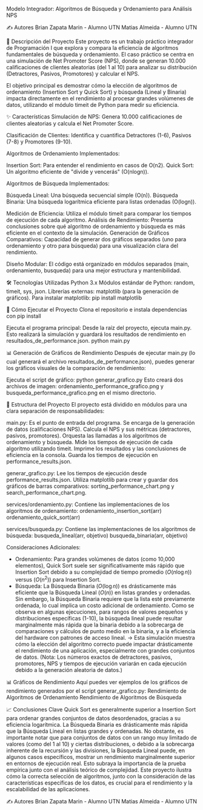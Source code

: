 Modelo Integrador: Algoritmos de Búsqueda y Ordenamiento para Análisis NPS

✍️ Autores
Brian Zapata Marin - Alumno UTN
Matias Almeida - Alumno UTN

📝 Descripción del Proyecto
Este proyecto es un trabajo práctico integrador de Programación I que explora y compara la eficiencia de algoritmos fundamentales de búsqueda y ordenamiento. El caso práctico se centra en una simulación de Net Promoter Score (NPS), donde se generan 10.000 calificaciones de clientes aleatorias (del 1 al 10) para analizar su distribución (Detractores, Pasivos, Promotores) y calcular el NPS.

El objetivo principal es demostrar cómo la elección de algoritmos de ordenamiento (Insertion Sort y Quick Sort) y búsqueda (Lineal y Binaria) impacta directamente en el rendimiento al procesar grandes volúmenes de datos, utilizando el módulo timeit de Python para medir su eficiencia.

✨ Características
Simulación de NPS: Genera 10.000 calificaciones de clientes aleatorias y calcula el Net Promoter Score.

Clasificación de Clientes: Identifica y cuantifica Detractores (1-6), Pasivos (7-8) y Promotores (9-10).

Algoritmos de Ordenamiento Implementados:

Insertion Sort: Para entender el rendimiento en casos de O(n2).
Quick Sort: Un algoritmo eficiente de "divide y vencerás" (O(nlogn)).

Algoritmos de Búsqueda Implementados:

Búsqueda Lineal: Una búsqueda secuencial simple (O(n)).
Búsqueda Binaria: Una búsqueda logarítmica eficiente para listas ordenadas (O(logn)).

Medición de Eficiencia: Utiliza el módulo timeit para comparar los tiempos de ejecución de cada algoritmo.
Análisis de Rendimiento: Presenta conclusiones sobre qué algoritmo de ordenamiento y búsqueda es más eficiente en el contexto de la simulación.
Generación de Gráficos Comparativos: Capacidad de generar dos gráficos separados (uno para ordenamiento y otro para búsqueda) para una visualización clara del rendimiento.

Diseño Modular: El código está organizado en módulos separados (main, ordenamiento, busqueda) para una mejor estructura y mantenibilidad.

🛠️ Tecnologías Utilizadas
Python 3.x
Módulos estándar de Python: random, timeit, sys, json.
Librerías externas: matplotlib (para la generación de gráficos).
Para instalar matplotlib: pip install matplotlib

🚀 Cómo Ejecutar el Proyecto
Clona el repositorio e instala dependencias con pip install

Ejecuta el programa principal:
Desde la raíz del proyecto, ejecuta main.py. Esto realizará la simulación y guardará los resultados de rendimiento en resultados_de_performance.json.
python main.py

📊 Generación de Gráficos de Rendimiento
Después de ejecutar main.py (lo cual generará el archivo resultados_de_performance.json), puedes generar los gráficos visuales de la comparación de rendimiento:

Ejecuta el script de gráfico:
python generar_grafico.py
Esto creará dos archivos de imagen: ordenamiento_performance_grafico.png y busqueda_performance_grafico.png en el mismo directorio.

📂 Estructura del Proyecto
El proyecto está dividido en módulos para una clara separación de responsabilidades:

main.py:
Es el punto de entrada del programa.
Se encarga de la generación de datos (calificaciones NPS).
Calcula el NPS y sus métricas (detractores, pasivos, promotores).
Orquesta las llamadas a los algoritmos de ordenamiento y búsqueda.
Mide los tiempos de ejecución de cada algoritmo utilizando timeit.
Imprime los resultados y las conclusiones de eficiencia en la consola.
Guarda los tiempos de ejecución en performance_results.json.

generar_grafico.py:
Lee los tiempos de ejecución desde performance_results.json.
Utiliza matplotlib para crear y guardar dos gráficos de barras comparativos: sorting_performance_chart.png y search_performance_chart.png.

services/ordenamiento.py:
Contiene las implementaciones de los algoritmos de ordenamiento:
ordenamiento_insertion_sort(arr)
ordenamiento_quick_sort(arr)

services/busqueda.py:
Contiene las implementaciones de los algoritmos de búsqueda:
busqueda_lineal(arr, objetivo)
busqueda_binaria(arr, objetivo)

Consideraciones Adicionales:
- Ordenamiento: Para grandes volúmenes de datos (como 10,000 elementos), Quick Sort suele ser
significativamente más rápido que Insertion Sort debido a su complejidad de tiempo promedio
($O(n \log n)$) versus ($O(n^2)$) para Insertion Sort.
- Búsqueda: La Búsqueda Binaria ($O(\log n)$) es drásticamente más eficiente que la Búsqueda Lineal
($O(n)$) en listas grandes y ordenadas. Sin embargo, la Búsqueda Binaria requiere que la lista esté previamente
ordenada, lo cual implica un costo adicional de ordenamiento. Como se observa en algunas ejecuciones,
para rangos de valores pequeños y distribuciones específicas (1-10), la búsqueda lineal puede
resultar marginalmente más rápida que la binaria debido a la sobrecarga de comparaciones y cálculos
de punto medio en la binaria, y a la eficiencia del hardware con patrones de acceso lineal.
-> Esta simulación muestra cómo la elección del algoritmo correcto puede impactar drásticamente el
rendimiento de una aplicación, especialmente con grandes conjuntos de datos.
(Nota: Los números exactos de detractores, pasivos, promotores, NPS y tiempos de ejecución variarán en cada ejecución debido a la generación aleatoria de datos.)

📊 Gráficos de Rendimiento
Aquí puedes ver ejemplos de los gráficos de rendimiento generados por el script generar_grafico.py:
Rendimiento de Algoritmos de Ordenamiento
Rendimiento de Algoritmos de Búsqueda

📈 Conclusiones Clave
Quick Sort es generalmente superior a Insertion Sort para ordenar grandes conjuntos de datos desordenados, gracias a su eficiencia logarítmica.
La Búsqueda Binaria es drásticamente más rápida que la Búsqueda Lineal en listas grandes y ordenadas. No obstante, es importante notar que para conjuntos de datos con un rango muy limitado de valores (como del 1 al 10) y ciertas distribuciones, o debido a la sobrecarga inherente de la recursión y las divisiones, la Búsqueda Lineal puede, en algunos casos específicos, mostrar un rendimiento marginalmente superior en entornos de ejecución real. Esto subraya la importancia de la prueba empírica junto con el análisis teórico de complejidad.
Este proyecto ilustra cómo la correcta selección de algoritmos, junto con la consideración de las características específicas de los datos, es crucial para el rendimiento y la escalabilidad de las aplicaciones.

✍️ Autores
Brian Zapata Marin - Alumno UTN
Matias Almeida - Alumno UTN
